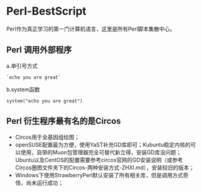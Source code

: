 # Perl-BestScript
Perl作为真正学习的第一门计算机语言，这里是所有Perl脚本集散中心。

## Perl 调用外部程序
a.单引号方式
```
`echo you are great`
```
b.system函数
```
system("echo you are great")
```

## Perl 衍生程序最有名的是Circos
- Circos用于全基因组绘图；
- openSUSE配置最为方便，使用YaST补充GD库即可；Kubuntu稳定内核的可以使用，自带的Muon包管理器完全可替代新立得，安装GD库没问题；Ubuntu以及CentOS的配置需要参考circos官网的GD安装说明（或参考Circos圈图文件夹下的Circos-两种安装方式-ZHXI.md），安装较旧的版本；
- Windows下使用StrawberryPerl默认安装了所有相关库，但是调用方式奇怪，尚未运行成功；
